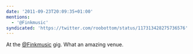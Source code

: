 ```yaml
---
date: '2011-09-23T20:09:35+01:00'
mentions:
  - '@Finkmusic'
syndicated: 'https://twitter.com/roobottom/status/117313428275736576'
---
```

At the [@Finkmusic](https://twitter.com/@Finkmusic) gig. What an amazing venue.
